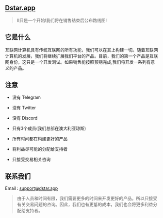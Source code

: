 ## [Dstar.app](https://dstar.app/)

> II只是一个开始!我们将在销售结束后公布路线图!



## 它是什么

互联网计算机具有传统互联网的所有功能，我们可以在其上构建一切。随着互联网计算机的发展，我们将继续扩展我们平台的产品。目前，我们的第一个产品是互联网身份，这只是一个开发测试。如果销售能按照预期完成,我们将开发一系列有意义的产品。



## 注意

- 没有 Telegram

- 没有 Twitter

- 没有 Discord

- 只有3个成员(我们总部在澳大利亚琼斯)

- 所有时间都在构建更好的产品

- 将利益尽可能的分配给支持者

- 只接受交易相关咨询

  

## 联系我们

Email : support@dstar.app

> 由于人员和时间有限，我们需要更多的时间来开发更好的产品。所以只接受有关交易问题的咨询。因此，我们也有更低的成本，我们也会将更多利益分配给支持者。





